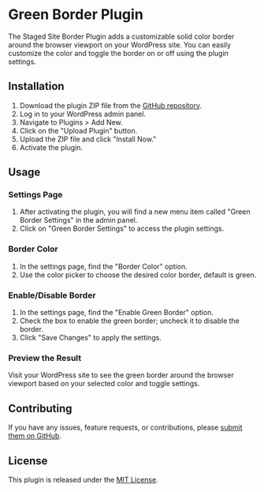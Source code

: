 # Green Border Plugin

The Staged Site Border Plugin adds a customizable solid color border around the browser viewport on your WordPress site. You can easily customize the color and toggle the border on or off using the plugin settings.

## Installation

1. Download the plugin ZIP file from the [GitHub repository](https://github.com/wurwal/staged-site-border).
2. Log in to your WordPress admin panel.
3. Navigate to Plugins > Add New.
4. Click on the "Upload Plugin" button.
5. Upload the ZIP file and click "Install Now."
6. Activate the plugin.

## Usage

### Settings Page

1. After activating the plugin, you will find a new menu item called "Green Border Settings" in the admin panel.
2. Click on "Green Border Settings" to access the plugin settings.

### Border Color

1. In the settings page, find the "Border Color" option.
2. Use the color picker to choose the desired color border, default is green.

### Enable/Disable Border

1. In the settings page, find the "Enable Green Border" option.
2. Check the box to enable the green border; uncheck it to disable the border.
3. Click "Save Changes" to apply the settings.

### Preview the Result

Visit your WordPress site to see the green border around the browser viewport based on your selected color and toggle settings.

## Contributing

If you have any issues, feature requests, or contributions, please [submit them on GitHub](https://github.com/wurwal/staged-site-border/issues).

## License

This plugin is released under the [MIT License](LICENSE).
